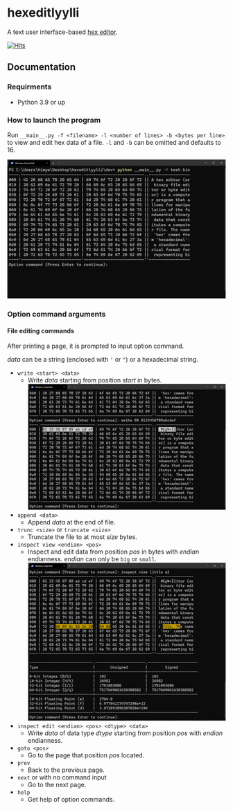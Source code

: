 # hexeditlyylli
A text user interface-based [hex editor](https://en.wikipedia.org/wiki/Hex_editor).

[![Hits](https://hits.seeyoufarm.com/api/count/incr/badge.svg?url=https%3A%2F%2Fgithub.com%2FHaydenBobMutthew%2Fhexeditlyylli%2F&count_bg=%233961FF&title_bg=%23555555&icon=github.svg&icon_color=%23E7E7E7&title=hits&edge_flat=false)](https://github.com/HaydenBobMutthew/hexeditlyylli)

## Documentation

### Requirments
- Python 3.9 or up

### How to launch the program
Run `__main__.py -f <filename> -l <number of lines> -b <bytes per line>` to view and edit hex data of a file.
`-l` and `-b` can be omitted and defaults to 16.

![How it look safter a successful launch](/images/view.png)

### Option command arguments

#### File editing commands
After printing a page, it is prompted to input option command.

*data* can be a string (enclosed with `'` or `"`) or a hexadecimal string.

- `write <start> <data>`
  - Write *data* starting from position *start* in bytes.
  ![Write Data](/images/write.png)
- `append <data>`
  - Append *data* at the end of file.
- `trunc <size>` or `truncate <size>`
  - Truncate the file to at most *size* bytes.
- `inspect view <endian> <pos>`
  - Inspect and edit data from position *pos* in bytes with *endian* endianness. *endian* can only be `big` or `small`.
  ![Inspect Data](/images/inspect_view.png)
- `inspect edit <endian> <pos> <dtype> <data>`
  - Write *data* of data type *dtype* starting from position *pos* with *endian* endianness.
- `goto <pos>`
  - Go to the page that position *pos* located.
- `prev`
  - Back to the previous page.
- `next` or with no command input
  - Go to the next page.
- `help`
  - Get help of option commands.
